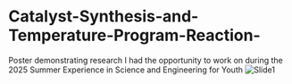 # Catalyst-Synthesis-and-Temperature-Program-Reaction-
Poster demonstrating research I had the opportunity to work on during the 2025 Summer Experience in Science and Engineering for Youth
![Slide1](https://github.com/user-attachments/assets/27531369-478d-404b-84ee-1d10b61ec5fd)
